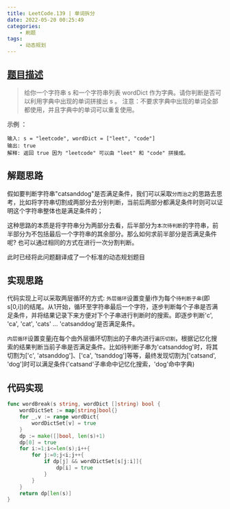 ```yaml
---
title: LeetCode.139 | 单词拆分
date: 2022-05-20 00:25:49
categories: 
    - 刷题
tags: 
    - 动态规划
---
```


## [题目描述](https://leetcode.cn/problems/word-break/)

> 给你一个字符串 s 和一个字符串列表 wordDict 作为字典。请你判断是否可以利用字典中出现的单词拼接出 s 。
注意：不要求字典中出现的单词全部都使用，并且字典中的单词可以重复使用。

示例 ：

```
输入: s = "leetcode", wordDict = ["leet", "code"]
输出: true
解释: 返回 true 因为 "leetcode" 可以由 "leet" 和 "code" 拼接成。
```

## 解题思路
假如要判断字符串"catsanddog"是否满足条件，我们可以采取`分而治之`的思路去思考，比如将字符串切割成两部分去分别判断，当前后两部分都满足条件时则可以证明这个字符串整体也是满足条件的；

这种思路的本质是将字符串分为两部分去看，后半部分为`本次待判断`的字符串，前半部分为不包括最后一个字符串的其余部分。那么如何求前半部分是否满足条件呢? 也可以通过相同的方式在进行一次分割判断。

此时已经将此问题翻译成了一个标准的动态规划题目

## 实现思路
代码实现上可以采取两层循环的方式: `外层循环`设置变量i作为每个`待判断子串`(即s[0,i])的结尾。从1开始，循环至字符串最后一个字符，逐步判断每个子串是否满足条件，并将结果记录下来方便对下个子串进行判断时的搜索。即逐步判断'c', 'ca', 'cat', 'cats' ... 'catsanddog'是否满足条件。 

`内层循环`设置变量j在每个由外层循环切割出的子串内进行`遍历切割`，根据记忆化搜索的结果判断当前子串是否满足条件。比如待判断子串为'catsanddog'时，将其切割为['c', 'atsanddog']、['ca', 'tsanddog']等等，最终发现切割为['catsand', 'dog']时可以满足条件('catsand'子串命中记忆化搜索，'dog'命中字典)

## 代码实现

```go
func wordBreak(s string, wordDict []string) bool {
    wordDictSet := map[string]bool{}
    for _,v := range wordDict{
        wordDictSet[v] = true
    }
    dp := make([]bool, len(s)+1)
    dp[0] = true
    for i:=1;i<=len(s);i++{
        for j:=0;j<i;j++{
            if dp[j] && wordDictSet[s[j:i]]{
                dp[i] = true
            }
        }
    }
    return dp[len(s)]
}
```
